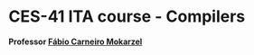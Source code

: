 # CES-41 ITA course - Compilers
**Professor [ Fábio Carneiro Mokarzel ](http://www.comp.ita.br/~mokarzel/)**
